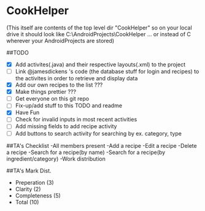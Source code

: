 # CookHelper
(This itself are contents of the top level dir "CookHelper" so on your local drive it should look like C:\AndroidProjects\CookHelper ...  or instead of C wherever your AndroidProjects are stored)

##TODO
* [x] Add activites(.java) and their respective layouts(.xml) to the project
* [ ] Link @jamesdickens 's code (the database stuff for login and recipes) to the activites in order to retrieve and display data
* [x] Add our own recipes to the list ???
* [x] Make things prettier ???
* [ ] Get everyone on this git repo
* [ ] Fix-up/add stuff to this TODO and readme
* [x] Have Fun
* [ ] Check for invalid inputs in most recent activities
* [ ] Add missing fields to add recipe activity
* [ ] Add buttons to search activity for searching by ex. category, type
 
##TA's Checklist
-All members present
-Add a recipe
-Edit a recipe
-Delete a recipe
-Search for a recipe(by name)
-Search for a recipe(by ingredient/category)
-Work distribution

##TA's Mark Dist.
- Preperation    (3)
- Clarity        (2)
- Completeness   (5)
- Total         (10)




